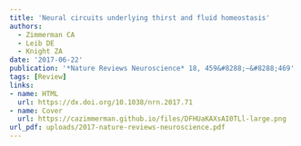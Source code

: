 ```yaml
---
title: 'Neural circuits underlying thirst and fluid homeostasis'
authors:
  - Zimmerman CA
  - Leib DE
  - Knight ZA
date: '2017-06-22'
publication: '*Nature Reviews Neuroscience* 18, 459&#8288;–&#8288;469'
tags: [Review]
links:
- name: HTML
  url: https://dx.doi.org/10.1038/nrn.2017.71
- name: Cover
  url: https://cazimmerman.github.io/files/DFHUaKAXsAI0TLl-large.png
url_pdf: uploads/2017-nature-reviews-neuroscience.pdf
---
```


